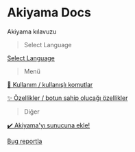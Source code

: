 # Akiyama Docs
Akiyama kılavuzu

> Select Language

[Select Language](../README.md)

> Menü

[📝 Kullanım / kullanışlı komutlar](./USAGE_tr.md)

[✨ Özellikler / botun sahip olucağı özellikler](./FEATURES_tr.md)

> Diğer

[✔️ Akiyama'yı sunucuna ekle!](https://discord.com/api/oauth2/authorize?client_id=611836017573625857&permissions=8&scope=bot)

[Bug reportla](https://github.com/TheAlan404/akiyama-docs/issues/new?title=[TR]%20Bug%20Report)
